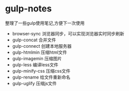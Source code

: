 # gulp-notes
整理了一些gulp使用笔记,方便下一次使用

+ browser-sync 浏览器同步，可以实现浏览器实时同步刷新
+ gulp-concat 合并文件
+ gulp-connect 创建本地服务器
+ gulp-htmlmin 压缩html文件
+ gulp-imagemin 压缩图片
+ gulp-less 编译less文件
+ gulp-minify-css 压缩css文件
+ gulp-rename 给文件重新命名
+ gulp-uglify 压缩js文件
